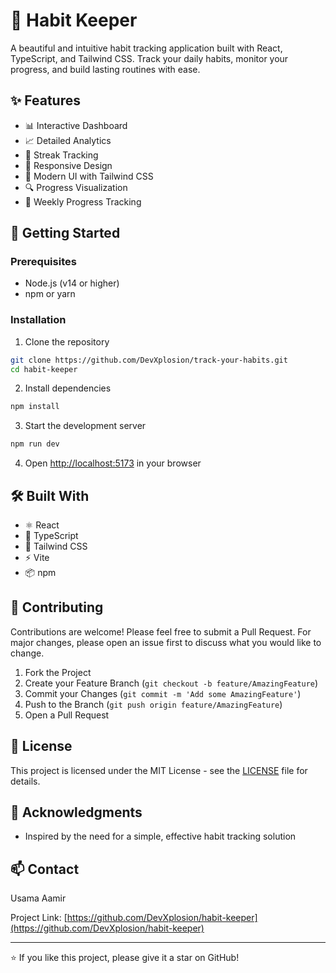 # 🎯 Habit Keeper

A beautiful and intuitive habit tracking application built with React, TypeScript, and Tailwind CSS. Track your daily habits, monitor your progress, and build lasting routines with ease.

## ✨ Features

- 📊 Interactive Dashboard
- 📈 Detailed Analytics
- 🔄 Streak Tracking
- 📱 Responsive Design
- 🎨 Modern UI with Tailwind CSS
- 🔍 Progress Visualization
- 📅 Weekly Progress Tracking

## 🚀 Getting Started

### Prerequisites

- Node.js (v14 or higher)
- npm or yarn

### Installation

1. Clone the repository
```bash
git clone https://github.com/DevXplosion/track-your-habits.git
cd habit-keeper
```

2. Install dependencies
```bash
npm install
```

3. Start the development server
```bash
npm run dev
```

4. Open [http://localhost:5173](http://localhost:5173) in your browser

## 🛠️ Built With

- ⚛️ React
- 📘 TypeScript
- 🎨 Tailwind CSS
- ⚡ Vite
- 📦 npm

## 🤝 Contributing

Contributions are welcome! Please feel free to submit a Pull Request. For major changes, please open an issue first to discuss what you would like to change.

1. Fork the Project
2. Create your Feature Branch (`git checkout -b feature/AmazingFeature`)
3. Commit your Changes (`git commit -m 'Add some AmazingFeature'`)
4. Push to the Branch (`git push origin feature/AmazingFeature`)
5. Open a Pull Request

## 📝 License

This project is licensed under the MIT License - see the [LICENSE](LICENSE) file for details.

## 🙏 Acknowledgments

- Inspired by the need for a simple, effective habit tracking solution

## 📫 Contact

Usama Aamir 

Project Link: [https://github.com/DevXplosion/habit-keeper](https://github.com/DevXplosion/habit-keeper)

---

⭐️ If you like this project, please give it a star on GitHub! 